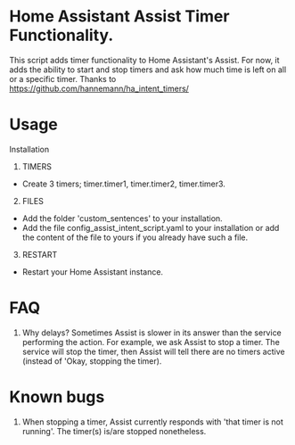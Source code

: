 # Home Assistant Assist Timer Functionality.
This script adds timer functionality to Home Assistant's Assist.
For now, it adds the ability to start and stop timers and ask how much time is left on all or a specific timer.
Thanks to
https://github.com/hannemann/ha_intent_timers/

# Usage
Installation
1. TIMERS
* Create 3 timers; timer.timer1, timer.timer2, timer.timer3.

2. FILES
* Add the folder 'custom_sentences' to your installation.
* Add the file config_assist_intent_script.yaml to your installation or add the content of the file to yours if you already have such a file.

3. RESTART
* Restart your Home Assistant instance.

# FAQ
1. Why delays?
Sometimes Assist is slower in its answer than the service performing the action. 
For example, we ask Assist to stop a timer. The service will stop the timer, then Assist will tell there are no timers active (instead of 'Okay, stopping the timer).

# Known bugs
1. When stopping a timer, Assist currently responds with 'that timer is not running'. The timer(s) is/are stopped nonetheless.

